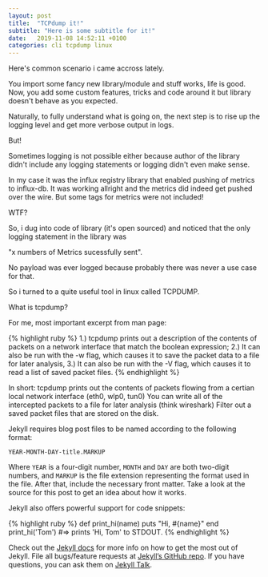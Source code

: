 ```yaml
---
layout: post
title:  "TCPdump it!"
subtitle: "Here is some subtitle for it!"
date:   2019-11-08 14:52:11 +0100
categories: cli tcpdump linux
---
```

Here's common scenario i came accross lately.

You import some fancy new library/module and stuff works, life is good. 
Now, you add some custom features, tricks and code around it but library doesn't behave as you expected. 

Naturally, to fully understand what is going on, the next step is to rise up the logging level and get more verbose output in logs. 

But! 

Sometimes logging is not possible either because author of the library didn't include any logging statements or logging didn't even make sense.    

In my case it was the influx registry library that enabled pushing of metrics to influx-db.
It was working allright and the metrics did indeed get pushed over the wire. But some tags for metrics were not included!

WTF?

So, i dug into code of library (it's open sourced) and noticed that the only logging statement in the library was

"x numbers of Metrics sucessfully sent". 

No payload was ever logged because probably there was never a use case for that. 

So i turned to a quite useful tool in linux called TCPDUMP. 

What is tcpdump? 

For me, most important excerpt from man page:

{% highlight ruby %}
1.) tcpdump  prints  out  a  description  of the contents of packets on a network interface that match the boolean expression; 
2.) It can also be run with the -w flag, which causes it to save the packet data to a file for later analysis,
3.) It can also be run with the -V flag, which causes it to read a list of saved packet files.
{% endhighlight %}

In short: 
tcpdump prints out the contents of packets flowing from a certian local network interface (eth0, wlp0, tun0) 
You can write all of the intercepted packets to a file for later analysis (think wireshark)
Filter out a saved packet files that are stored on the disk.


Jekyll requires blog post files to be named according to the following format:

`YEAR-MONTH-DAY-title.MARKUP`

Where `YEAR` is a four-digit number, `MONTH` and `DAY` are both two-digit numbers, and `MARKUP` is the file extension representing the format used in the file. After that, include the necessary front matter. Take a look at the source for this post to get an idea about how it works.

Jekyll also offers powerful support for code snippets:

{% highlight ruby %}
def print_hi(name)
  puts "Hi, #{name}"
end
print_hi('Tom')
#=> prints 'Hi, Tom' to STDOUT.
{% endhighlight %}

Check out the [Jekyll docs][jekyll-docs] for more info on how to get the most out of Jekyll. File all bugs/feature requests at [Jekyll’s GitHub repo][jekyll-gh]. If you have questions, you can ask them on [Jekyll Talk][jekyll-talk].

[jekyll-docs]: https://jekyllrb.com/docs/home
[jekyll-gh]:   https://github.com/jekyll/jekyll
[jekyll-talk]: https://talk.jekyllrb.com/
